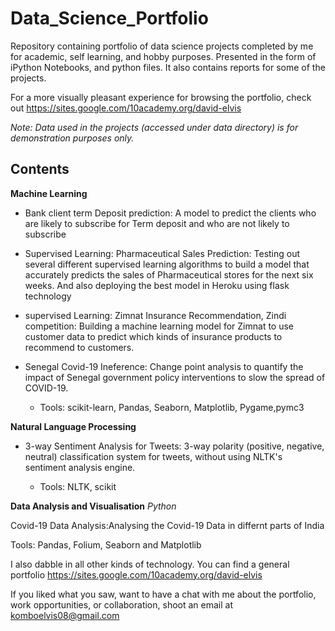 # Data_Science_Portfolio

Repository containing portfolio of data science projects completed by me for academic, self learning, and hobby purposes. Presented in the form of iPython Notebooks, and python files. It also contains reports for some of the projects.


For a more visually pleasant experience for browsing the portfolio, check out https://sites.google.com/10academy.org/david-elvis

*Note: Data used in the projects (accessed under data directory) is for demonstration purposes only.*

## **Contents**

**Machine Learning**

* Bank client term Deposit prediction: A model to predict the clients who are likely to subscribe for Term deposit and who are not likely to subscribe

* Supervised Learning: Pharmaceutical Sales Prediction: Testing out several different supervised learning algorithms to build a model that accurately predicts the sales of Pharmaceutical stores for the next six weeks. And also deploying the best model in Heroku using flask technology

* supervised Learning: Zimnat Insurance Recommendation, Zindi competition: Building a machine learning model for Zimnat to use customer data to predict which kinds of insurance products to recommend to customers. 

* Senegal Covid-19 Ineference: Change point analysis to quantify the impact of Senegal government policy interventions to slow the spread of COVID-19.

   * Tools: scikit-learn, Pandas, Seaborn, Matplotlib, Pygame,pymc3

**Natural Language Processing**

* 3-way Sentiment Analysis for Tweets: 3-way polarity (positive, negative, neutral) classification system for tweets, without using NLTK's sentiment analysis engine.


    * Tools: NLTK, scikit

**Data Analysis and Visualisation**
*Python*

Covid-19 Data Analysis:Analysing the Covid-19 Data in differnt parts of India

Tools: Pandas, Folium, Seaborn and Matplotlib

I also dabble in all other kinds of technology. You can find a general portfolio https://sites.google.com/10academy.org/david-elvis

If you liked what you saw, want to have a chat with me about the portfolio, work opportunities, or collaboration, shoot an email at komboelvis08@gmail.com
